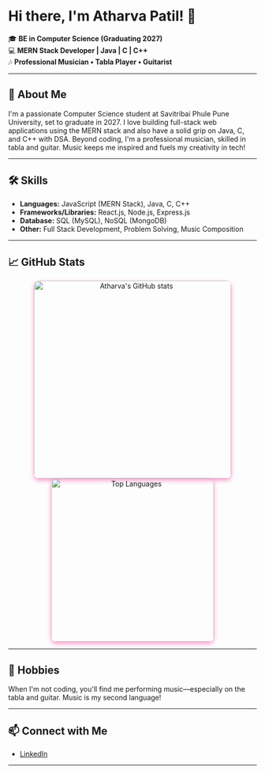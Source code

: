 # Hi there, I'm Atharva Patil! 👋

🎓 **BE in Computer Science (Graduating 2027)**  
💻 **MERN Stack Developer | Java | C | C++**  
🎶 **Professional Musician • Tabla Player • Guitarist**

---

## 🚀 About Me

I'm a passionate Computer Science student at Savitribai Phule Pune University, set to graduate in 2027. I love building full-stack web applications using the MERN stack and also have a solid grip on Java, C, and C++ with DSA. Beyond coding, I'm a professional musician, skilled in tabla and guitar. Music keeps me inspired and fuels my creativity in tech!

---

## 🛠️ Skills

- **Languages:** JavaScript (MERN Stack), Java, C, C++
- **Frameworks/Libraries:** React.js, Node.js, Express.js
- **Database:** SQL (MySQL), NoSQL (MongoDB)
- **Other:** Full Stack Development, Problem Solving, Music Composition

---

## 📈 GitHub Stats

<p align="center">
  <img src="https://github-readme-stats.vercel.app/api?username=atharvpatil15&show_icons=true&theme=radical" alt="Atharva's GitHub stats" width="400" style="width: 400px; border-radius: 10px; box-shadow: 0 4px 10px rgba(255, 0, 132, 0.4);"
    />
  <img src="https://github-readme-stats.vercel.app/api/top-langs/?username=atharvpatil15&layout=compact&theme=radical" alt="Top Languages" width="330" style="width: 330px; border-radius: 10px; box-shadow: 0 4px 10px rgba(255, 0, 132, 0.4);"/>
</p>


---

## 🎵 Hobbies

When I'm not coding, you'll find me performing music—especially on the tabla and guitar. Music is my second language!

---

## 📫 Connect with Me

- [LinkedIn](https://www.linkedin.com/in/atharvpatil2005/)

---

<!--
**atharvpatil15/atharvpatil15** is a ✨ special ✨ repository because its `README.md` (this file) appears on your GitHub profile.
-->
